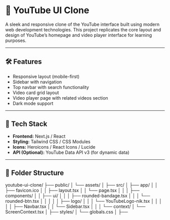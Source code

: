 # 🎥 YouTube UI Clone

A sleek and responsive clone of the YouTube interface built using modern web development technologies. This project replicates the core layout and design of YouTube’s homepage and video player interface for learning purposes.

---

## 🛠️ Features

- Responsive layout (mobile-first)
- Sidebar with navigation
- Top navbar with search functionality
- Video card grid layout
- Video player page with related videos section
- Dark mode support

---

## 🧱 Tech Stack

- **Frontend:** Next.js / React
- **Styling:** Tailwind CSS / CSS Modules
- **Icons:** Heroicons / React Icons / Lucide
- **API (Optional):** YouTube Data API v3 (for dynamic data)

---

## 📁 Folder Structure

youtube-ui-clone/ ├── public/ │ └── assets/ │ ├── src/ │ ├── app/ │ │ ├── favicon.ico │ │ ├── layout.tsx │ │ └── page.tsx │ │ │ ├── components/ │ │ ├── ui/ │ │ │ ├── rounded-bandage.tsx │ │ │ └── rounded-btn.tsx │ │ │ │ │ ├── logo/ │ │ │ └── YouTubeLogo-nik.tsx │ │ │ │ │ ├── Navbar.tsx │ │ └── Sidebar.tsx │ │ │ └── context/ │ └── ScreenContext.tsx │ ├── styles/ │ └── globals.css │ ├──